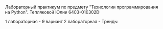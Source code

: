 Лабораторный практикум по предмету "Технологии программирования на Python". Тепляковой Юлии 6403-010302D

1 лабораторная - 9 вариант
2 лабораторная - Тренды
